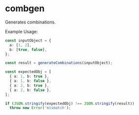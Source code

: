 # combgen

Generates combinations.

Example Usage:

```ts
const inputObject = {
  a: [1, 2],
  b: [true, false],
};

const result = generateCombinations(inputObject);

const expectedObj = [
  { a: 1, b: true },
  { a: 1, b: false },
  { a: 2, b: true },
  { a: 2, b: false },
];

if (JSON.stringify(expectedObj) !== JSON.stringify(result))
  throw new Error('mismatch');
```
